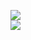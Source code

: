 [![](https://img.shields.io/badge/Made%20With-Github%20Spray-lightgrey.svg?style=for-the-badge&logo=github)](https://github.com/Annihil/github-spray#8891)  
[![](https://i.imgur.com/2DrTn0Z.gif)](https://github.com/Annihil/github-spray)